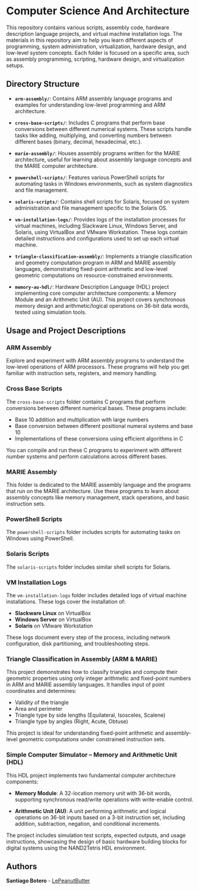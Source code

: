 # Computer Science And Architecture

This repository contains various scripts, assembly code, hardware description language projects, and virtual machine installation logs. The materials in this repository aim to help you learn different aspects of programming, system administration, virtualization, hardware design, and low-level system concepts. Each folder is focused on a specific area, such as assembly programming, scripting, hardware design, and virtualization setups.

## Directory Structure

- **`arm-assembly/`**: Contains ARM assembly language programs and examples for understanding low-level programming and ARM architecture.
  
- **`cross-base-scripts/`**: Includes C programs that perform base conversions between different numerical systems. These scripts handle tasks like adding, multiplying, and converting numbers between different bases (binary, decimal, hexadecimal, etc.).

- **`marie-assembly/`**: Houses assembly programs written for the MARIE architecture, useful for learning about assembly language concepts and the MARIE computer architecture.

- **`powershell-scripts/`**: Features various PowerShell scripts for automating tasks in Windows environments, such as system diagnostics and file management.

- **`solaris-scripts/`**: Contains shell scripts for Solaris, focused on system administration and file management specific to the Solaris OS.

- **`vm-installation-logs/`**: Provides logs of the installation processes for virtual machines, including Slackware Linux, Windows Server, and Solaris, using VirtualBox and VMware Workstation. These logs contain detailed instructions and configurations used to set up each virtual machine.

- **`triangle-classification-assembly/`**: Implements a triangle classification and geometry computation program in ARM and MARIE assembly languages, demonstrating fixed-point arithmetic and low-level geometric computations on resource-constrained environments.

- **`memory-au-hdl/`**: Hardware Description Language (HDL) project implementing core computer architecture components: a Memory Module and an Arithmetic Unit (AU). This project covers synchronous memory design and arithmetic/logical operations on 36-bit data words, tested using simulation tools.

## Usage and Project Descriptions

### ARM Assembly
Explore and experiment with ARM assembly programs to understand the low-level operations of ARM processors. These programs will help you get familiar with instruction sets, registers, and memory handling.

### Cross Base Scripts
The `cross-base-scripts` folder contains C programs that perform conversions between different numerical bases. These programs include:
- Base 10 addition and multiplication with large numbers
- Base conversion between different positional numeral systems and base 10
- Implementations of these conversions using efficient algorithms in C

You can compile and run these C programs to experiment with different number systems and perform calculations across different bases.

### MARIE Assembly
This folder is dedicated to the MARIE assembly language and the programs that run on the MARIE architecture. Use these programs to learn about assembly concepts like memory management, stack operations, and basic instruction sets.

### PowerShell Scripts
The `powershell-scripts` folder includes scripts for automating tasks on Windows using PowerShell.

### Solaris Scripts
The `solaris-scripts` folder includes similar shell scripts for Solaris.

### VM Installation Logs
The `vm-installation-logs` folder includes detailed logs of virtual machine installations. These logs cover the installation of:
- **Slackware Linux** on VirtualBox
- **Windows Server** on VirtualBox
- **Solaris** on VMware Workstation

These logs document every step of the process, including network configuration, disk partitioning, and troubleshooting steps.

### Triangle Classification in Assembly (ARM & MARIE)
This project demonstrates how to classify triangles and compute their geometric properties using only integer arithmetic and fixed-point numbers in ARM and MARIE assembly languages. It handles input of point coordinates and determines:

- Validity of the triangle
- Area and perimeter
- Triangle type by side lengths (Equilateral, Isosceles, Scalene)
- Triangle type by angles (Right, Acute, Obtuse)

This project is ideal for understanding fixed-point arithmetic and assembly-level geometric computations under constrained instruction sets.

### Simple Computer Simulator – Memory and Arithmetic Unit (HDL)
This HDL project implements two fundamental computer architecture components:

- **Memory Module**: A 32-location memory unit with 36-bit words, supporting synchronous read/write operations with write-enable control.

- **Arithmetic Unit (AU)**: A unit performing arithmetic and logical operations on 36-bit inputs based on a 3-bit instruction set, including addition, subtraction, negation, and conditional increments.

The project includes simulation test scripts, expected outputs, and usage instructions, showcasing the design of basic hardware building blocks for digital systems using the NAND2Tetris HDL environment.

## Authors
**Santiago Botero** - [LePeanutButter](https://github.com/LePeanutButter)